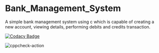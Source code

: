# Bank_Management_System
A simple bank management system using c which is capable of creating a new account, viewing details, performing debits and credits transaction.


[![Codacy Badge](https://app.codacy.com/project/badge/Grade/fc7edb363f044123ba2d628ec8ef61f7)](https://www.codacy.com/gh/stepin105457/Bank_Management_System/dashboard?utm_source=github.com&amp;utm_medium=referral&amp;utm_content=stepin105457/Bank_Management_System&amp;utm_campaign=Badge_Grade)


![cppcheck-action](https://github.com/stepin105457/Bank_Management_System/workflows/cppcheck-action/badge.svg)

